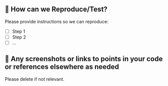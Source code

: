 ## 📝 How can we Reproduce/Test?

Please provide instructions so we can reproduce:

- [ ] Step 1
- [ ] Step 2
- [ ] ...

## 📸 Any screenshots or links to points in your code or references elsewhere as needed

Please delete if not relevant.
